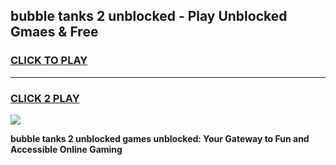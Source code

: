 
## bubble tanks 2 unblocked - Play Unblocked Gmaes & Free
<h3>
<a href="https://news.freeplayer.one?title=bubble_tanks_2_unblocked&ref=16F">CLICK TO PLAY</a></h3>
<hr>

<h3>
<a href="https://news.freeplayer.one?title=bubble_tanks_2_unblocked&ref=16F">CLICK 2 PLAY</a>
  
</h3>

<a href="https://news.freeplayer.one?title=bubble_tanks_2_unblocked&ref=16F/"><img src="https://clearcache.store/games.png"></a>


**bubble tanks 2 unblocked games unblocked: Your Gateway to Fun and Accessible Online Gaming**
